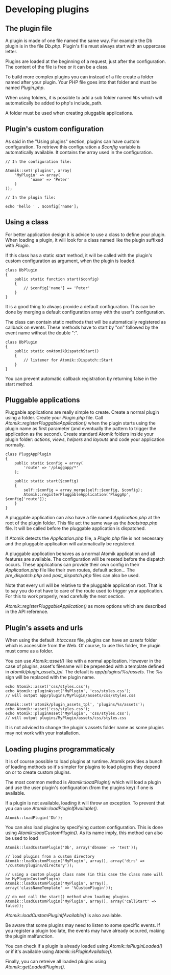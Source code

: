 
# Developing plugins

## The plugin file

A plugin is made of one file named the same way. For example the Db plugin is in the file
*Db.php*. Plugin's file must always start with an uppercase letter.

Plugins are loaded at the beginning of a request, just after the configuration. 
The content of the file is free or it can be a class.

To build more complex plugins you can instead of a file create a folder named after your plugin.
Your PHP file goes into that folder and must be named *Plugin.php*.

When using folders, it is possible to add a sub folder named *libs* which
will automatically be added to php's include_path.

A folder must be used when creating pluggable applications.

## Plugin's custom configuration

As said in the "Using plugins" section, plugins can have custom configuration.
To retrieve this configuration a *$config* variable is automatically available.
It contains the array used in the configuration.

    // In the configuration file:
		
    Atomik::set('plugins', array(
	    'MyPlugin' => array(
               'name' => 'Peter'
	    )
    ));
    
    // In the plugin file:
    
    echo 'hello ' . $config['name'];

## Using a class

For better application design it is advice to use a class to define your plugin.
When loading a plugin, it will look for a class named like the plugin suffixed with
*Plugin*.

If this class has a static *start* method, it will be called
with the plugin's custom configuration as argument, when the plugin is loaded.

    class DbPlugin
    {
	    public static function start($config)
	    {
		    // $config['name'] == 'Peter'
	    }
    }

It is a good thing to always provide a default configuration. This can be done by merging
a default configuration array with the user's configuration.

The class can contain static methods that will be automatically registered as callback
on events. These methods have to start by "on" followed by the event name without
the double ":".

    class DbPlugin
    {
	    public static onAtomikDispatchStart()
	    {
		    // listener for Atomik::Dispatch::Start
	    }
    }

You can prevent automatic callback registration by returning false in the start method.

## Pluggable applications
		
Pluggable applications are really simple to create. Create a normal plugin using a folder. Create your 
*Plugin.php* file. Call *Atomik::registerPluggableApplication()* when
the plugin starts using the plugin name as first parameter (and eventually the pattern to trigger the application
as the second). Create standard Atomik folders inside your plugin folder: *actions*, 
*views*, *helpers* and *layouts* and code your application normally.

    class PluggAppPlugin
    {
	    public static $config = array(
		    'route' => '/pluggapp/*'
	    );
	
	    public static start($config)
	    {
		    self::$config = array_merge(self::$config, $config);
		    Atomik::registerPluggableApplication('PluggAp', $config['route']);
	    }
    }

A pluggable application can also have a file named *Application.php* at the root of the plugin
folder. This file act the same way as the *bootstrap.php* file. It will be called before
the pluggable application is dispatched.

If Atomik detects the *Application.php* file, a *Plugin.php* file is not
necessary and the pluggable application will automatically be registered.

A pluggable application behaves as a normal Atomik application and all features are available. The configuration
will be reseted before the dispatch occurs. These applications can provide their own config in their 
*Application.php* file like their own routes, default action... The *pre\_dispatch.php*
and *post\_dispatch.php* files can also be used.

Note that every url will be relative to the pluggable application root. That is to say you do not have to care
of the route used to trigger your application. For this to work properly, read carefully the next section.

*Atomik::registerPluggableApplication()* as more options which are described in the
API reference.

## Plugin's assets and urls

When using the default *.htaccess* file, plugins can have an *assets* folder which
is accessible from the Web. Of course, to use this folder, the plugin must come as a folder.

You can use *Atomik::asset()* like with a normal application. However in the case of plugins, asset's
filename will be prepended with a template defined in *atomik/plugin_assets_tpl*. 
The default is *app/plugins/%s/assets*. The *%s* sign will be replaced with the plugin name.

    echo Atomik::asset('css/styles.css');
    echo Atomik::pluginAsset('MyPlugin', 'css/styles.css');
    // will output app/plugins/MyPlugin/assets/css/styles.css

    Atomik::set('atomik/plugin_assets_tpl', 'plugins/%s/assets');
    echo Atomik::asset('css/styles.css');
    echo Atomik::pluginAsset('MyPlugin', 'css/styles.css');
    // will output plugins/MyPlugin/assets/css/styles.css

It is not adviced to change the plugin's assets folder name as some plugins may not work with your installation.

## Loading plugins programmaticaly

It is of course possible to load plugins at runtime. Atomik provides a bunch of loading methods so it's simpler
for plugins to load plugins they depend on or to create custom plugins.

The most common method is *Atomik::loadPlugin()* which will load a plugin and use
the user plugin's configuration (from the plugins key) if one is available.

If a plugin is not available, loading it will throw an exception. To prevent that you can use
*Atomik::loadPluginIfAvailable()*.

    Atomik::loadPlugin('Db');

You can also load plugins by specifying custom configuration. This is done using 
*Atomik::loadCustomPlugin()*. As its name imply, this method can also be used to load

    Atomik::loadCustomPlugin('Db', array('dbname' => 'test'));

    // load plugins from a custom directory
    Atomik::loadCustomPlugin('MyPlugin', array(), array('dirs' => '/custom/plugins/directory'));

    // using a custom plugin class name (in this case the class name will be MyPluginCustomPlugin)
    Atomik::loadCustomPlugin('MyPlugin', array(), array('classNameTemplate' => '%CustomPlugin'));

    // do not call the start() method when loading plugins
    Atomik::loadCustomPlugin('MyPlugin', array(), array('callStart' => false));

*Atomik::loadCustomPluginIfAvailable()* is also available.

Be aware that some plugins may need to listen to some specific events. If you register a plugin too late,
the events may have already occured, making the plugin malfunction.

You can check if a plugin is already loaded using *Atomik::isPluginLoaded()* or if it's
available using *Atomik::isPluginAvailable()*.

Finally, you can retreive all loaded plugins using *Atomik::getLoadedPlugins()*.

